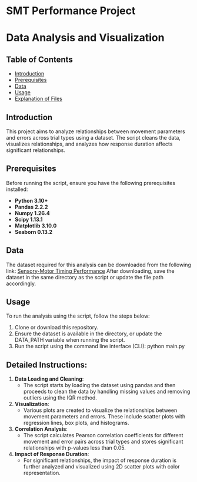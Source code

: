
# SMT Performance Project
# Data Analysis and Visualization

## Table of Contents
- [Introduction](#introduction)
- [Prerequisites](#prerequisites)
- [Data](#data)
- [Usage](#usage)
- [Explanation of Files](#explanation-of-files)

## Introduction
This project aims to analyze relationships between movement parameters and errors across trial types using a dataset. The script cleans the data, visualizes relationships, and analyzes how response duration affects significant relationships.

## Prerequisites
Before running the script, ensure you have the following prerequisites installed:

- **Python 3.10+**
- **Pandas 2.2.2**
- **Numpy 1.26.4**
- **Scipy 1.13.1**
- **Matplotlib 3.10.0**
- **Seaborn 0.13.2**

## Data
The dataset required for this analysis can be downloaded from the following link:
[Sensory-Motor Timing Performance](https://www.kaggle.com/datasets/thedevastator/sensory-motor-timing-performance)
After downloading, save the dataset in the same directory as the script or update the file path accordingly.

## Usage
To run the analysis using the script, follow the steps below:
1. Clone or download this repository.
2. Ensure the dataset is available in the directory, or update the DATA_PATH variable when running the script.
3. Run the script using the command line interface (CLI):
python main.py

## Detailed Instructions:
1. **Data Loading and Cleaning**:
    - The script starts by loading the dataset using pandas and then proceeds to clean the data by handling missing values and removing outliers using the IQR method.
2. **Visualization**:
    - Various plots are created to visualize the relationships between movement parameters and errors. These include scatter plots with regression lines, box plots, and histograms.
3. **Correlation Analysis**:
    - The script calculates Pearson correlation coefficients for different movement and error pairs across trial types and stores significant relationships with p-values less than 0.05.
4. **Impact of Response Duration**:
    - For significant relationships, the impact of response duration is further analyzed and visualized using 2D scatter plots with color representation.
